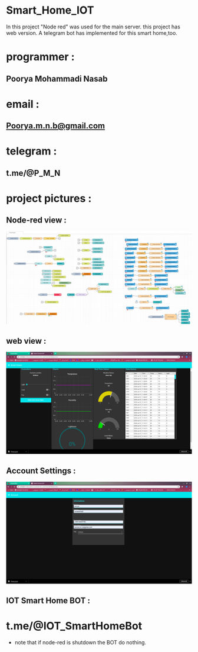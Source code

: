 # Smart_Home_IOT
In this project "Node red" was used for the main server. this project has web version. A telegram bot has implemented for this smart home,too.

# programmer :
## Poorya Mohammadi Nasab

# email :
## Poorya.m.n.b@gmail.com

# telegram : 
## t.me/@P_M_N

# project pictures :

## Node-red view :

![alt text](https://github.com/Pooryamn/Smart_Home_IOT/blob/master/final_project.png)

## web view :
![alt text](https://github.com/Pooryamn/Smart_Home_IOT/blob/master/ui_screen.png)

## Account Settings : 
![alt text](https://github.com/Pooryamn/Smart_Home_IOT/blob/master/Account_setting.png)


## IOT Smart Home BOT : 
# t.me/@IOT_SmartHomeBot
* note that if node-red is shutdown the BOT do nothing.
